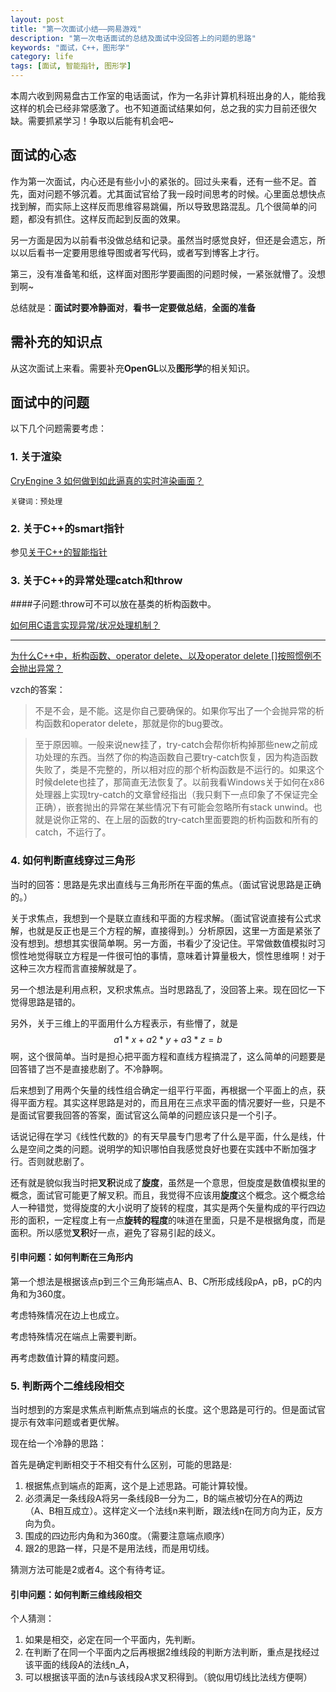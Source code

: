 ```yaml
---
layout: post
title: "第一次面试小结——网易游戏"
description: "第一次电话面试的总结及面试中没回答上的问题的思路"
keywords: "面试，C++，图形学"
category: life
tags: [面试, 智能指针, 图形学]
---
```


本周六收到网易盘古工作室的电话面试，作为一名非计算机科班出身的人，能给我这样的机会已经非常感激了。也不知道面试结果如何，总之我的实力目前还很欠缺。需要抓紧学习！争取以后能有机会吧~

## 面试的心态

作为第一次面试，内心还是有些小小的紧张的。回过头来看，还有一些不足。首先，面对问题不够沉着。尤其面试官给了我一段时间思考的时候。心里面总想快点找到解，而实际上这样反而思维容易跳偏，所以导致思路混乱。几个很简单的问题，都没有抓住。这样反而起到反面的效果。

另一方面是因为以前看书没做总结和记录。虽然当时感觉良好，但还是会遗忘，所以以后看书一定要用思维导图或者写代码，或者写到博客上才行。

第三，没有准备笔和纸，这样面对图形学要画图的问题时候，一紧张就懵了。没想到啊~

总结就是：**面试时要冷静面对**，**看书一定要做总结**，**全面的准备**

## 需补充的知识点

从这次面试上来看。需要补充**OpenGL**以及**图形学**的相关知识。

## 面试中的问题

以下几个问题需要考虑：

### 1. 关于渲染

[CryEngine 3 如何做到如此逼真的实时渲染画面？](http://www.zhihu.com/question/20787099)

    关键词：预处理

### 2. 关于C++的smart指针

参见[关于C++的智能指针](./about-smart-point.html)

### 3. 关于C++的异常处理catch和throw

####子问题:throw可不可以放在基类的析构函数中。

[如何用C语言实现异常/状况处理机制？](http://www.zhihu.com/question/20597909/answer/32371076)


----

[为什么C++中，析构函数、operator delete、以及operator delete []按照惯例不会抛出异常？](http://www.zhihu.com/question/28592504)

vzch的答案：

>不是不会，是不能。这是你自己要确保的。如果你写出了一个会抛异常的析构函数和operator delete，那就是你的bug要改。

>至于原因嘛。一般来说new挂了，try-catch会帮你析构掉那些new之前成功处理的东西。当然了你的构造函数自己要try-catch恢复，因为构造函数失败了，类是不完整的，所以相对应的那个析构函数是不运行的。如果这个时候delete也挂了，那简直无法恢复了。以前我看Windows关于如何在x86处理器上实现try-catch的文章曾经指出（我只剩下一点印象了不保证完全正确），嵌套抛出的异常在某些情况下有可能会忽略所有stack unwind。也就是说你正常的、在上层的函数的try-catch里面要跑的析构函数和所有的catch，不运行了。



### 4. 如何判断直线穿过三角形

当时的回答：思路是先求出直线与三角形所在平面的焦点。（面试官说思路是正确的。）

关于求焦点，我想到一个是联立直线和平面的方程求解。（面试官说直接有公式求解，也就是反正也是三个方程的解，直接得到。）分析原因，这里一方面是紧张了没有想到。想想其实很简单啊。另一方面，书看少了没记住。平常做数值模拟时习惯性地觉得联立方程是一件很可怕的事情，意味着计算量极大，惯性思维啊！对于这种三次方程而言直接解就是了。

另一个想法是利用点积，叉积求焦点。当时思路乱了，没回答上来。现在回忆一下觉得思路是错的。

另外，关于三维上的平面用什么方程表示，有些懵了，就是$$ a1*x + a2*y +a3*z = b $$啊，这个很简单。当时是担心把平面方程和直线方程搞混了，这么简单的问题要是回答错了岂不是直接悲剧了。不冷静啊。

后来想到了用两个矢量的线性组合确定一组平行平面，再根据一个平面上的点，获得平面方程。其实这样思路是对的，而且用在三点求平面的情况要好一些，只是不是面试官要我回答的答案，面试官这么简单的问题应该只是一个引子。

话说记得在学习《线性代数的》的有天早晨专门思考了什么是平面，什么是线，什么是空间之类的问题。说明学的知识哪怕自我感觉良好也要在实践中不断加强才行。否则就悲剧了。

还有就是貌似我当时把**叉积**说成了**旋度**，虽然是一个意思，但旋度是数值模拟里的概念，面试官可能更了解叉积。而且，我觉得不应该用**旋度**这个概念。这个概念给人一种错觉，觉得旋度的大小说明了旋转的程度，其实是两个矢量构成的平行四边形的面积，一定程度上有一点**旋转的程度**的味道在里面，只是不是根据角度，而是面积。所以感觉**叉积**好一点，避免了容易引起的歧义。

#### 引申问题：如何判断在三角形内

第一个想法是根据该点p到三个三角形端点A、B、C所形成线段pA，pB，pC的内角和为360度。

考虑特殊情况在边上也成立。

考虑特殊情况在端点上需要判断。

再考虑数值计算的精度问题。

### 5. 判断两个二维线段相交

当时想到的方案是求焦点判断焦点到端点的长度。这个思路是可行的。但是面试官提示有效率问题或者更优解。

现在给一个冷静的思路：

首先是确定判断相交于不相交有什么区别，可能的思路是:

1. 根据焦点到端点的距离，这个是上述思路。可能计算较慢。
2. 必须满足一条线段A将另一条线段B一分为二，B的端点被切分在A的两边（A、B相互成立）。这样定义一个法线n来判断，跟法线n在同方向为正，反方向为负。
3. 围成的四边形内角和为360度。（需要注意端点顺序）
4. 跟2的思路一样，只是不是用法线，而是用切线。

猜测方法可能是2或者4。这个有待考证。

#### 引申问题：如何判断三维线段相交

个人猜测：

1. 如果是相交，必定在同一个平面内，先判断。
2. 在判断了在同一个平面内之后再根据2维线段的判断方法判断，重点是找经过该平面的线段A的法线n_A，
3. 可以根据该平面的法n与该线段A求叉积得到。（貌似用切线比法线方便啊）
